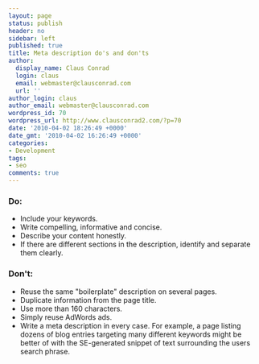 ```yaml
---
layout: page
status: publish
header: no
sidebar: left
published: true
title: Meta description do's and don'ts
author:
  display_name: Claus Conrad
  login: claus
  email: webmaster@clausconrad.com
  url: ''
author_login: claus
author_email: webmaster@clausconrad.com
wordpress_id: 70
wordpress_url: http://www.clausconrad2.com/?p=70
date: '2010-04-02 18:26:49 +0000'
date_gmt: '2010-04-02 16:26:49 +0000'
categories:
- Development
tags:
- seo
comments: true
---
```

### Do:

*   Include your keywords.
*   Write compelling, informative and concise.
*   Describe your content honestly.
*   If there are different sections in the description, identify and separate them clearly.

### Don't:

*   Reuse the same "boilerplate" description on several pages.
*   Duplicate information from the page title.
*   Use more than 160 characters.
*   Simply reuse AdWords ads.
*   Write a meta description in every case. For example, a page listing dozens of blog entries targeting many different keywords might be better of with the SE-generated snippet of text surrounding the users search phrase.
